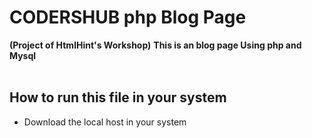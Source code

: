# CODERSHUB php Blog Page 
**(Project of HtmlHint's Workshop)**
**This is an blog page Using php and Mysql**
<br/><br/>
## How to run this file in your system 
<ul>
    <li>Download the local host in your system</li>
</ul>